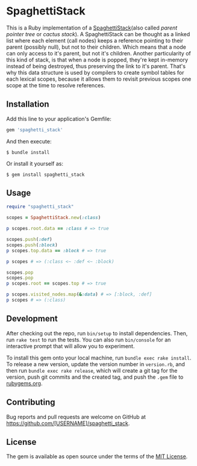 # SpaghettiStack

This is a Ruby implementation of a [SpaghettiStack](https://en.wikipedia.org/wiki/Parent_pointer_tree)(also called *parent pointer tree* or *cactus stack*). A SpaghettiStack can be thought as a linked list where each element (call nodes) keeps a reference pointing to their parent (possibly null), but not to their children. Which means that a node can only access to it's parent, but not it's children. 
Another particularity of this kind of stack, is that when a node is popped, they're kept in-memory instead of being destroyed, thus preserving the link to it's parent. That's why this data structure is used by compilers to create symbol tables for each lexical scopes, because it allows them to revisit previous scopes one scope at the time to resolve references.
## Installation

Add this line to your application's Gemfile:

```ruby
gem 'spaghetti_stack'
```

And then execute:

    $ bundle install

Or install it yourself as:

    $ gem install spaghetti_stack

## Usage

```ruby
require "spaghetti_stack"

scopes = SpaghettiStack.new(:class)

p scopes.root.data == :class # => true

scopes.push(:def)
scopes.push(:block)
p scopes.top.data == :block # => true

p scopes # => (:class <~ :def <~ :block)

scopes.pop
scopes.pop
p scopes.root == scopes.top # => true

p scopes.visited_nodes.map(&:data) # => [:block, :def]
p scopes # => (:class)
```

## Development

After checking out the repo, run `bin/setup` to install dependencies. Then, run `rake test` to run the tests. You can also run `bin/console` for an interactive prompt that will allow you to experiment.

To install this gem onto your local machine, run `bundle exec rake install`. To release a new version, update the version number in `version.rb`, and then run `bundle exec rake release`, which will create a git tag for the version, push git commits and the created tag, and push the `.gem` file to [rubygems.org](https://rubygems.org).

## Contributing

Bug reports and pull requests are welcome on GitHub at https://github.com/[USERNAME]/spaghetti_stack.

## License

The gem is available as open source under the terms of the [MIT License](https://opensource.org/licenses/MIT).
